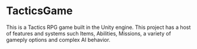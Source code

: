 # TacticsGame

This is a Tactics RPG game built in the Unity engine. This project has a host of features and systems such Items, Abilities, Missions, a variety of gameply options and complex AI behavior.
